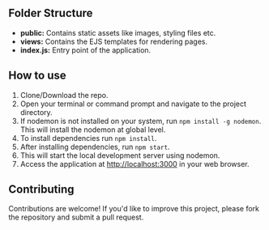 ## Folder Structure

- **public:** Contains static assets like images, styling files etc.
- **views:** Contains the EJS templates for rendering pages.
- **index.js:** Entry point of the application.

## How to use

1. Clone/Download the repo.
2. Open your terminal or command prompt and navigate to the project directory.
3. If nodemon is not installed on your system, run `npm install -g nodemon`. This will install the nodemon at global level.
4. To install dependencies run `npm install`.
5. After installing dependencies, run `npm start`.
6. This will start the local development server using nodemon.
7. Access the application at [http://localhost:3000](http://localhost:3000) in your web browser.

## Contributing
Contributions are welcome! If you'd like to improve this project, please fork the repository and submit a pull request.
